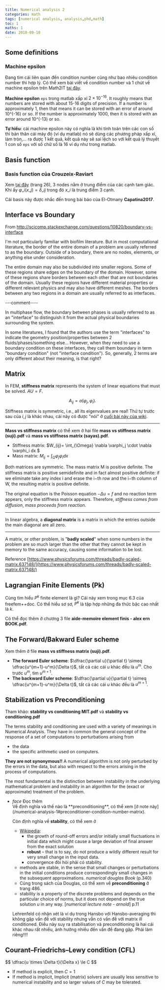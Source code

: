```yaml
---
title: Numerical analysis 2
categories: math
tags: [numerical analysis, analysis,phd,math]
toc: 1
maths: 1
date: 2018-09-18
---
```


## Some definitions

### Machine epsilon

Đang tìm cái liên quan đến condition number cũng như bao nhiêu condition number thì hợp lý. Có thể xem bài viết về condition number và 1 chút về machine epsilon trên Math2IT [tại đây](math2it.com/tinh-hop-ly-nghiem-he-phuong-trinh-va-khai-niem-condition-number-cua-mot-ma-tran-ky-3/).

**Machine epsilon** `eps` trong matlab xấp xỉ $2\times 10^{-16}$. It roughly means that numbers are stored with about 15-16 digits of precision. If a number is approximately 1, then that means it can be stored with an error of around 10^(-16) or so. If the number is approximately 1000, then it is stored with an error around 10^(-13) or so.

**Tự hiểu**: cái machine epsilon này có nghĩa là khi tính toán trên các con số thì bản thân cái máy đó (ví dụ matlab) nó sẽ dùng các phương pháp xấp xỉ, làm tròn,... ra được 1 kết quả, kết quả này sẽ sai lệch so với kết quả lý thuyết 1 con số `eps` với số chữ số là $16$ ví dụ như trong matlab. 

## Basis function

### Basis function của Crouzeix-Raviart

Xem [tại đây](http://www.mgnet.org/~douglas/Classes/na-sc/notes/ncfem.pdf) (trang 26), 3 nodes nằm ở trung điểm của các cạnh tam giác. Khi ấy $\varphi\_i(x\_j)=\delta\_{ij}$ trong đó $x\_i$ là trung điểm 3 cạnh.

Cái basis này được nhắc đến trong bài báo của El-Otmany **Capatina2017**.

## Interface vs Boundary

From [http://scicomp.stackexchange.com/questions/10820/boundary-vs-interface
](http://scicomp.stackexchange.com/questions/10820/boundary-vs-interface
)

I'm not particularly familiar with biofilm literature. But in most computational literature, the border of the entire domain of a problem are usually referred to as the boundary. Outside of a boundary, there are no nodes, elements, or anything else under consideration.

The entire domain may also be subdivided into smaller regions. Some of these regions share edges on the boundary of the domain. However, some of these regions share borders between each other that are not boundaries of the domain. Usually these regions have different material properties or different relevant physics and may also have different meshes. The borders between any two regions in a domain are usually referred to as interfaces.

---comment----

In multiphase flow, the boundary between phases is usually referred to as an "interface" to distinguish it from the actual physical boundaries surrounding the system. 

In some literatures, I found that the authors use the term "interfaces" to indicate the geometry position/properties between 2 fluids/phases/something else... However, when they need to use a boundary condition on these interfaces, they call them boundary in term "boundary condition" (not "interface condition"). So, generally, 2 terms are only different about their meaning, is that right? 

## Matrix

In FEM, **stiffness matrix** represents the system of linear equations that must be solved. $AU=F$.

$$
A_{ij} = a(\varphi_j,\varphi_i).
$$

Stiffness matrix is symmetric, i.e., all its eigenvalues are real! Thứ tự trước sau của $i,j$ là khác nhau, cái này có được "nói" ở [cuối bài này của wiki](https://en.wikipedia.org/wiki/Stiffness_matrix).

---

**Mass vs stiffness matrix** có thể xem ở hai file **mass vs stiffness matrix (suji).pdf** và **mass vs stiffness matrix (sayas).pdf**.

- Stiffness matrix: $W_{ij}= \int_{\Omega} \nabla \varphi_j \cdot \nabla \varphi_i dx $
- Mass matrix: $M_{ij} = \int_{\Omega} \varphi_j\varphi_i dx$

Both matrices are symmetric. The mass matrix M is positive deﬁnite. The stiﬀness matrix is positive semideﬁnite and in fact almost positive deﬁnite: if we eliminate take any index i and erase the i−th row and the i−th column of W, the resulting matrix is positive deﬁnite.

The original equation is the Poisson equation $−\Delta u = f$ and no reaction term appears, only the stiﬀness matrix appears. Therefore, *stiﬀness comes from diﬀusion*, *mass proceeds from reaction*.

---

In linear algebra, a **diagonal matrix** is a matrix in which the entries outside the main diagonal are all zero.

---

A matrix, or other problem, is "**badly scaled**" when some numbers in the problem are so much larger than the other that they cannot be kept in memory to the same accuracy, causing some information to be lost.

Reference [https://www.physicsforums.com/threads/badly-scaled-matrix.637148/](https://www.physicsforums.com/threads/badly-scaled-matrix.637148/)

## Lagrangian Finite Elements (Pk)

Cùng tìm hiểu $P^k$ finite element là gì? Cái này xem trong mục 6.3 của freefem++doc. Có thể hiểu sơ sơ, $P^k$ là tập hợp những đa thức bậc cao nhất là $k$.

Có thể đọc thêm ở chương 3 file **aide-memoire element finis - alex ern BOOK.pdf**.

## The Forward/Bakward Euler scheme

Xem thêm ở file **mass vs stiffness matrix (suji).pdf**.

- **The forward Euler scheme**: $\dfrac{\partial u}{\partial t} \simeq \dfrac{u^{m+1}-u^m}{\Delta t}$, tất cả các cái $u$ khác đều là $u^m$. Cho trước $u^m$, tìm $u^{m+1}$.
- **The backward Euler scheme**: $\dfrac{\partial u}{\partial t} \simeq \dfrac{u^{m+1}-u^m}{\Delta t}$, tất cả các cái $u$ khác đều là $u^{m+1}$.

## Stabilization vs Preconditioning

Tham khảo: **stability vs conditioning MIT.pdf** và **stability vs conditioning.pdf**

The terms stability and conditioning are used with a variety of meanings in Numerical Analysis. They have in common the general concept of the response of a set of computations to perturbations arising from

- the data
- the specific arithmetic used on computers.

**They are not synonymous!!** A numerical algorithm is not only perturbed by the errors in the data, but also with respect to the errors arising in the process of computations.

The most fundamental is the distinction between instability in the underlying mathematical problem and instability in an
algorithm for the (exact or approximate) treatment of the problem.

<ul class="collapsible" data-collapsible="accordion">
<li>
<div class="collapsible-header" markdown="1"><i class="material-icons">face</i>
Đọc thêm
</div>
<div class="collapsible-body" markdown="1">
Về định nghĩa và thế nào là **preconditioning**, có thể xem [ở note này](/numerical-analysis-1#preconditioner-condition-number-matrix).

Còn định nghĩa về **stability**, có thể xem ở 

- [Wikipedia](https://en.wikipedia.org/wiki/Numerical_stability): 
  - the growth of round-off errors and/or initially small fluctuations in initial data which might cause a large deviation of final answer from the exact solution
  - **robust** – that is to say, do not produce a wildly different result for very small change in the input data.
  - convergence đòi hỏi phải có stability.
- methods are stable, in the sense that small changes or perturbations in the initial conditions produce correspondingly small changes in the subsequent approximations. *numerical douglas Book* (p.340)
- Cũng trong sách của Douglas, có thể xem về **preconditioning** ở trang 486.
- stability is a property of the discrete problems and depends on the particular choice of norms, but it does not depend on the true solution $u$ in any way. [*numerical lecture note - arnold*] p.11

Lehrenfeld có nhận xét là ví dụ trong Hansbo với Hansbo-averaging thì không gặp vấn đề với stability nhưng vẫn có vấn đề với matrix ill conditioned. Điều này suy ra stabilisation và preconditioning là hai cái khác nhau rất nhiều, ảnh hưởng nhiều đến vấn đề đang gặp. Phải làm riêng!!!!
</div>
</li>
</ul>

## Courant–Friedrichs–Lewy condition (CFL)

<div class="p-mark">
$$
\dfrac{u \times \Delta t}{\Delta x} \le C
$$
</div>

- If method is explicit, then $C=1$
- If method is implicit, Implicit (matrix) solvers are usually less sensitive to numerical instability and so larger values of $C$ may be tolerated.